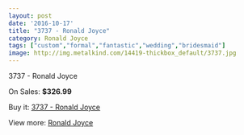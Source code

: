 ```yaml
---
layout: post
date: '2016-10-17'
title: "3737 - Ronald Joyce"
category: Ronald Joyce
tags: ["custom","formal","fantastic","wedding","bridesmaid"]
image: http://img.metalkind.com/14419-thickbox_default/3737.jpg
---
```

3737 - Ronald Joyce

On Sales: **$326.99**
<a href="https://www.metalkind.com/en/ronald-joyce/6298-3737.html"><amp-img layout="responsive" width="600" height="600" src="//img.metalkind.com/14419-thickbox_default/3737.jpg" alt="3737 - Ronald Joyce 0" /></a>
<a href="https://www.metalkind.com/en/ronald-joyce/6298-3737.html"><amp-img layout="responsive" width="600" height="600" src="//img.metalkind.com/14420-thickbox_default/3737.jpg" alt="3737 - Ronald Joyce 1" /></a>
<a href="https://www.metalkind.com/en/ronald-joyce/6298-3737.html"><amp-img layout="responsive" width="600" height="600" src="//img.metalkind.com/14421-thickbox_default/3737.jpg" alt="3737 - Ronald Joyce 2" /></a>
<a href="https://www.metalkind.com/en/ronald-joyce/6298-3737.html"><amp-img layout="responsive" width="600" height="600" src="//img.metalkind.com/14422-thickbox_default/3737.jpg" alt="3737 - Ronald Joyce 3" /></a>
<a href="https://www.metalkind.com/en/ronald-joyce/6298-3737.html"><amp-img layout="responsive" width="600" height="600" src="//img.metalkind.com/14423-thickbox_default/3737.jpg" alt="3737 - Ronald Joyce 4" /></a>

Buy it: [3737 - Ronald Joyce](https://www.metalkind.com/en/ronald-joyce/6298-3737.html "3737 - Ronald Joyce")

View more: [Ronald Joyce](https://www.metalkind.com/en/110-ronald-joyce "Ronald Joyce")